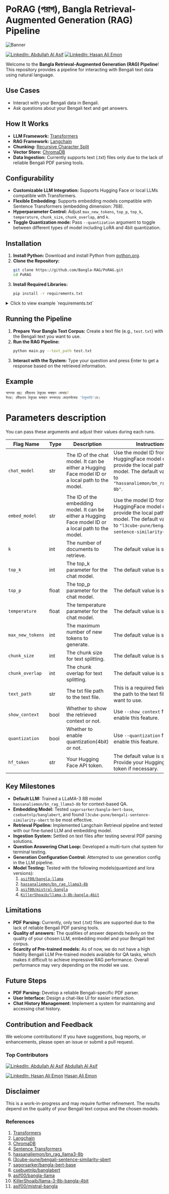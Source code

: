 # PoRAG (পরাগ), Bangla Retrieval-Augmented Generation (RAG) Pipeline
![Banner](/banner.png)

[![LinkedIn: Abdullah Al Asif](https://img.shields.io/badge/LinkedIn-Abdullah%20Al%20Asif-blue)](https://www.linkedin.com/in/abdullahalasif-bd/)
[![LinkedIn: Hasan Ali Emon](https://img.shields.io/badge/LinkedIn-Hasan%20Ali%20Emon-blue)](https://www.linkedin.com/in/hassan-ali-emon/)

Welcome to the **Bangla Retrieval-Augmented Generation (RAG) Pipeline**! This repository provides a pipeline for interacting with Bengali text data using natural language.

## Use Cases

- Interact with your Bengali data in Bengali.
- Ask questions about your Bengali text and get answers.

## How It Works

- **LLM Framework:** [Transformers](https://huggingface.co/docs/transformers/index)
- **RAG Framework:** [Langchain](https://www.langchain.com/)
- **Chunking:** [Recursive Character Split](https://python.langchain.com/v0.1/docs/modules/data_connection/document_transformers/recursive_text_splitter/)
- **Vector Store:** [ChromaDB](https://www.trychroma.com/)
- **Data Ingestion:** Currently supports text (.txt) files only due to the lack of reliable Bengali PDF parsing tools.

## Configurability

- **Customizable LLM Integration:** Supports Hugging Face or local LLMs compatible with Transformers.
- **Flexible Embedding:** Supports embedding models compatible with Sentence Transformers (embedding dimension: 768).
- **Hyperparameter Control:** Adjust `max_new_tokens`, `top_p`, `top_k`, `temperature`, `chunk_size`, `chunk_overlap`, and `k`.
- **Toggle Quantization mode:** Pass `--quantization` argument to toggle between different types of model including LoRA and 4bit quantization.

## Installation

1. **Install Python:** Download and install Python from [python.org](https://www.python.org/).
2. **Clone the Repository:**
    ```bash
    git clone https://github.com/Bangla-RAG/PoRAG.git
    cd PoRAG
    ```
3. **Install Required Libraries:**
    ```bash
    pip install -r requirements.txt
    ```

<details>
<summary>Click to view example `requirements.txt`</summary>

```txt
langchain==0.2.3
langchain-community==0.2.4
langchain-core==0.2.5
chromadb==0.5.0
accelerate==0.31.0
peft==0.11.1
transformers==4.40.1
bitsandbytes==0.41.3
sentence-transformers==3.0.1
rich==13.7.1
```
</details>

## Running the Pipeline

1. **Prepare Your Bangla Text Corpus:** Create a text file (e.g., `test.txt`) with the Bengali text you want to use.
2. **Run the RAG Pipeline:**
    ```bash
    python main.py --text_path test.txt
    ```
3. **Interact with the System:** Type your question and press Enter to get a response based on the retrieved information.

## Example

```bash
আপনার প্রশ্ন: রবীন্দ্রনাথ ঠাকুরের জন্মস্থান কোথায়?
উত্তর: রবীন্দ্রনাথ ঠাকুরের জন্মস্থান কলকাতার জোড়াসাঁকোর 'ঠাকুরবাড়ি'তে।
```

# Parameters description
You can pass these arguments and adjust their values during each runs.

<table>
    <thead>
        <tr>
            <th>Flag Name</th>
            <th>Type</th>
            <th width="50%">Description</th>
            <th width="50%">Instructions</th>
        </tr>
    </thead>
    <tbody>
        <tr>
            <td><code>chat_model</code></td>
            <td>str</td>
            <td>The ID of the chat model. It can be either a Hugging Face model ID or a local path to the model.</td>
            <td>Use the model ID from the HuggingFace model card or provide the local path to the model. The default value is set to <code>"hassanaliemon/bn_rag_llama3-8b"</code>.</td>
        </tr>
        <tr>
            <td><code>embed_model</code></td>
            <td>str</td>
            <td>The ID of the embedding model. It can be either a Hugging Face model ID or a local path to the model.</td>
            <td>Use the model ID from the HuggingFace model card or provide the local path to the model. The default value is set to <code>"l3cube-pune/bengali-sentence-similarity-sbert"</code>.</td>
        </tr>
        <tr>
            <td><code>k</code></td>
            <td>int</td>
            <td>The number of documents to retrieve.</td>
            <td>The default value is set to <code>4</code>.</td>
        </tr>
        <tr>
            <td><code>top_k</code></td>
            <td>int</td>
            <td>The top_k parameter for the chat model.</td>
            <td>The default value is set to <code>2</code>.</td>
        </tr>
        <tr>
            <td><code>top_p</code></td>
            <td>float</td>
            <td>The top_p parameter for the chat model.</td>
            <td>The default value is set to <code>0.6</code>.</td>
        </tr>
        <tr>
            <td><code>temperature</code></td>
            <td>float</td>
            <td>The temperature parameter for the chat model.</td>
            <td>The default value is set to <code>0.6</code>.</td>
        </tr>
        <tr>
            <td><code>max_new_tokens</code></td>
            <td>int</td>
            <td>The maximum number of new tokens to generate.</td>
            <td>The default value is set to <code>256</code>.</td>
        </tr>
        <tr>
            <td><code>chunk_size</code></td>
            <td>int</td>
            <td>The chunk size for text splitting.</td>
            <td>The default value is set to <code>500</code>.</td>
        </tr>
        <tr>
            <td><code>chunk_overlap</code></td>
            <td>int</td>
            <td>The chunk overlap for text splitting.</td>
            <td>The default value is set to <code>150</code>.</td>
        </tr>
        <tr>
            <td><code>text_path</code></td>
            <td>str</td>
            <td>The txt file path to the text file.</td>
            <td>This is a required field. Provide the path to the text file you want to use.</td>
        </tr>
        <tr>
            <td><code>show_context</code></td>
            <td>bool</td>
            <td>Whether to show the retrieved context or not.</td>
            <td>Use <code>--show_context</code> flag to enable this feature.</td>
        </tr>
        <tr>
            <td><code>quantization</code></td>
            <td>bool</td>
            <td>Whether to enable quantization(4bit) or not.</td>
            <td>Use <code>--quantization</code> flag to enable this feature.</td>
        </tr>
        <tr>
            <td><code>hf_token</code></td>
            <td>str</td>
            <td>Your Hugging Face API token.</td>
            <td>The default value is set to <code>None</code>. Provide your Hugging Face API token if necessary.</td>
        </tr>
    </tbody>
</table>


## Key Milestones

- **Default LLM:** Trained a LLaMA-3 8B model `hassanaliemon/bn_rag_llama3-8b` for context-based QA.
- **Embedding Model:** Tested `sagorsarker/bangla-bert-base`, `csebuetnlp/banglabert`, and found `l3cube-pune/bengali-sentence-similarity-sbert` to be most effective.
- **Retrieval Pipeline:** Implemented Langchain Retrieval pipeline and tested with our fine-tuned LLM and embedding model.
- **Ingestion System:** Settled on text files after testing several PDF parsing solutions.
- **Question Answering Chat Loop:** Developed a multi-turn chat system for terminal testing.
- **Generation Configuration Control:** Attempted to use generation config in the LLM pipeline.
- **Model Testing:** Tested with the following models(quantized and lora versions):
  1. [`asif00/bangla-llama`](https://huggingface.co/asif00/bangla-llama)
  2. [`hassanaliemon/bn_rag_llama3-8b`](https://huggingface.co/hassanaliemon/bn_rag_llama3-8b)
  3. [`asif00/mistral-bangla`](https://huggingface.co/asif00/mistral-bangla)
  4. [`KillerShoaib/llama-3-8b-bangla-4bit`](https://huggingface.co/KillerShoaib/llama-3-8b-bangla-4bit)

## Limitations

- **PDF Parsing:** Currently, only text (.txt) files are supported due to the lack of reliable Bengali PDF parsing tools.
- **Quality of answers:** The qualities of answer depends heavily on the quality of your chosen LLM, embedding model and your Bengali text corpus.
- **Scarcity of Pre-trained models:** As of now, we do not have a high fidelity Bengali LLM Pre-trained models available for QA tasks, which makes it difficult to achieve impressive RAG performance. Overall performance may very depending on the model we use.  


## Future Steps

- **PDF Parsing:** Develop a reliable Bengali-specific PDF parser.
- **User Interface:** Design a chat-like UI for easier interaction.
- **Chat History Management:** Implement a system for maintaining and accessing chat history.

## Contribution and Feedback

We welcome contributions! If you have suggestions, bug reports, or enhancements, please open an issue or submit a pull request.

### Top Contributors
[![LinkedIn: Abdullah Al Asif](https://img.shields.io/badge/LinkedIn-Abdullah%20Al%20Asif-blue)](https://www.linkedin.com/in/abdullahalasif-bd/) [Abdullah Al Asif](https://github.com/himisir)

[![LinkedIn: Hasan Ali Emon](https://img.shields.io/badge/LinkedIn-Hasan%20Ali%20Emon-blue)](https://www.linkedin.com/in/hassan-ali-emon/) [Hasan Ali Emon](https://github.com/hassanaliemon)



## Disclaimer

This is a work-in-progress and may require further refinement. The results depend on the quality of your Bengali text corpus and the chosen models.


### References

1. [Transformers](https://huggingface.co/docs/transformers/index)
2. [Langchain](https://www.langchain.com/)
3. [ChromaDB](https://www.trychroma.com/)
4. [Sentence Transformers](https://www.sbert.net/)
5. [hassanaliemon/bn_rag_llama3-8b](https://huggingface.co/hassanaliemon/bn_rag_llama3-8b)
6. [l3cube-pune/bengali-sentence-similarity-sbert](https://huggingface.co/l3cube-pune/bengali-sentence-similarity-sbert)
7. [sagorsarker/bangla-bert-base](https://huggingface.co/sagorsarker/bangla-bert-base)
8. [csebuetnlp/banglabert](https://huggingface.co/csebuetnlp/banglabert)
9. [asif00/bangla-llama](https://huggingface.co/asif00/bangla-llama)
10. [KillerShoaib/llama-3-8b-bangla-4bit](https://huggingface.co/KillerShoaib/llama-3-8b-bangla-4bit)
11. [asif00/mistral-bangla](https://huggingface.co/asif00/mistral-bangla)